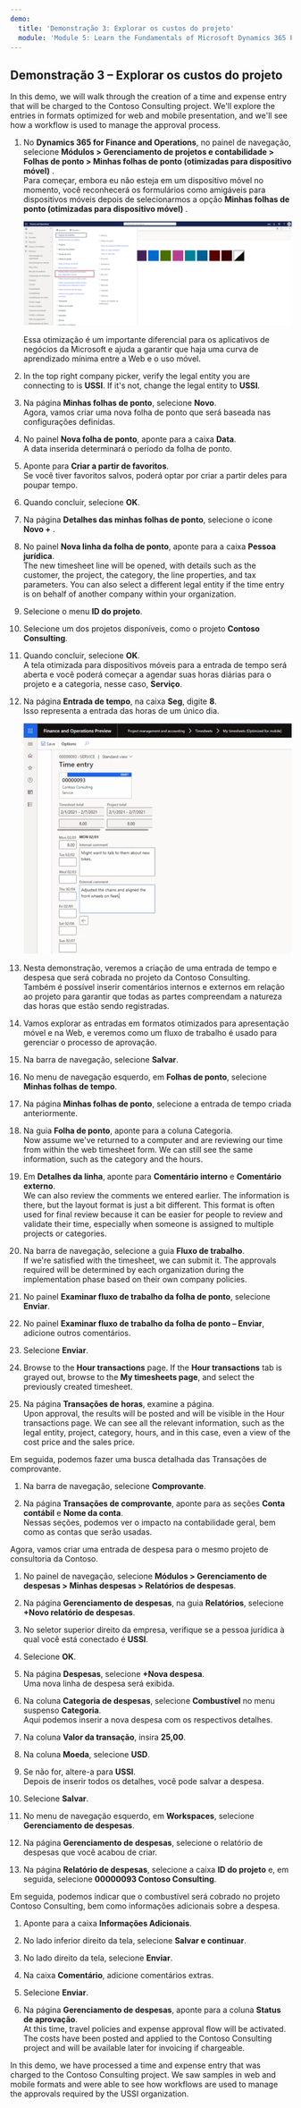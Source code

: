 ```yaml
---
demo:
  title: 'Demonstração 3: Explorar os custos do projeto'
  module: 'Module 5: Learn the Fundamentals of Microsoft Dynamics 365 Project Operations'
---
```


## <a name="demo-3---explore-project-costs"></a>Demonstração 3 – Explorar os custos do projeto

In this demo, we will walk through the creation of a time and expense entry that will be charged to the Contoso Consulting project. We'll explore the entries in formats optimized for web and mobile presentation, and we'll see how a workflow is used to manage the approval process.

1. No **Dynamics 365 for Finance and Operations**, no painel de navegação, selecione **Módulos > Gerenciamento de projetos e contabilidade > Folhas de ponto > Minhas folhas de ponto (otimizadas para dispositivo móvel)** .  
    Para começar, embora eu não esteja em um dispositivo móvel no momento, você reconhecerá os formulários como amigáveis para dispositivos móveis depois de selecionarmos a opção **Minhas folhas de ponto (otimizadas para dispositivo móvel)** .

    ![Uma captura de tela do menu gerenciamento de projetos e contabilidade com minhas folhas de ponto (otimizadas para dispositivo móvel) realçado.](./media/projops_costs_1_select_my_timesheets.png)  

    Essa otimização é um importante diferencial para os aplicativos de negócios da Microsoft e ajuda a garantir que haja uma curva de aprendizado mínima entre a Web e o uso móvel.

1. In the top right company picker, verify the legal entity you are connecting to is <bpt id="p1">**</bpt>USSI<ept id="p1">**</ept>. If it's not, change the legal entity to <bpt id="p1">**</bpt>USSI<ept id="p1">**</ept>.

1. Na página **Minhas folhas de ponto**, selecione **Novo**.  
    Agora, vamos criar uma nova folha de ponto que será baseada nas configurações definidas.

1. No painel **Nova folha de ponto**, aponte para a caixa **Data**.  
    A data inserida determinará o período da folha de ponto.

1. Aponte para **Criar a partir de favoritos**.  
    Se você tiver favoritos salvos, poderá optar por criar a partir deles para poupar tempo.

1. Quando concluir, selecione **OK**.

1. Na página **Detalhes das minhas folhas de ponto**, selecione o ícone **Novo +** .

1. No painel **Nova linha da folha de ponto**, aponte para a caixa **Pessoa jurídica**.  
    The new timesheet line will be opened, with details such as the customer, the project, the category, the line properties, and tax parameters. You can also select a different legal entity if the time entry is on behalf of another company within your organization.

1. Selecione o menu **ID do projeto**.

1. Selecione um dos projetos disponíveis, como o projeto **Contoso Consulting**.

1. Quando concluir, selecione **OK**.  
    A tela otimizada para dispositivos móveis para a entrada de tempo será aberta e você poderá começar a agendar suas horas diárias para o projeto e a categoria, nesse caso, **Serviço**.

1. Na página **Entrada de tempo**, na caixa **Seg**, digite **8**.  
    Isso representa a entrada das horas de um único dia.

    ![Uma captura de tela da página de Entrada de tempo.](./media/projops_costs_2_mon_box.png)

1. Nesta demonstração, veremos a criação de uma entrada de tempo e despesa que será cobrada no projeto da Contoso Consulting.  
    Também é possível inserir comentários internos e externos em relação ao projeto para garantir que todas as partes compreendam a natureza das horas que estão sendo registradas.

1. Vamos explorar as entradas em formatos otimizados para apresentação móvel e na Web, e veremos como um fluxo de trabalho é usado para gerenciar o processo de aprovação.

1. Na barra de navegação, selecione **Salvar**.

1. No menu de navegação esquerdo, em **Folhas de ponto**, selecione **Minhas folhas de tempo**.

1. Na página **Minhas folhas de ponto**, selecione a entrada de tempo criada anteriormente.

1. Na guia **Folha de ponto**, aponte para a coluna Categoria.  
    Now assume we've returned to a computer and are reviewing our time from within the web timesheet form. We can still see the same information, such as the category and the hours.

1. Em **Detalhes da linha**, aponte para **Comentário interno** e **Comentário externo**.  
    We can also review the comments we entered earlier. The information is there, but the layout format is just a bit different. This format is often used for final review because it can be easier for people to review and validate their time, especially when someone is assigned to multiple projects or categories.

1. Na barra de navegação, selecione a guia **Fluxo de trabalho**.  
    If we're satisfied with the timesheet, we can submit it. The approvals required will be determined by each organization during the implementation phase based on their own company policies.

1. No painel **Examinar fluxo de trabalho da folha de ponto**, selecione **Enviar**.

1. No painel **Examinar fluxo de trabalho da folha de ponto – Enviar**, adicione outros comentários.

1. Selecione **Enviar**.

1. Browse to the <bpt id="p1">**</bpt>Hour transactions<ept id="p1">**</ept> page. If the <bpt id="p1">**</bpt>Hour transactions<ept id="p1">**</ept> tab is grayed out, browse to the <bpt id="p2">**</bpt>My timesheets page<ept id="p2">**</ept>, and select the previously created timesheet.

1. Na página **Transações de horas**, examine a página.  
    Upon approval, the results will be posted and will be visible in the Hour transactions page. We can see all the relevant information, such as the legal entity, project, category, hours, and in this case, even a view of the cost price and the sales price.  

Em seguida, podemos fazer uma busca detalhada das Transações de comprovante.

1. Na barra de navegação, selecione **Comprovante**.

1. Na página **Transações de comprovante**, aponte para as seções **Conta contábil** e **Nome da conta**.  
    Nessas seções, podemos ver o impacto na contabilidade geral, bem como as contas que serão usadas.  

Agora, vamos criar uma entrada de despesa para o mesmo projeto de consultoria da Contoso.

1. No painel de navegação, selecione **Módulos > Gerenciamento de despesas > Minhas despesas > Relatórios de despesas**.

1. Na página **Gerenciamento de despesas**, na guia **Relatórios**, selecione **+Novo relatório de despesas**.

1. No seletor superior direito da empresa, verifique se a pessoa jurídica à qual você está conectado é **USSI**.

1. Selecione **OK**.

1. Na página **Despesas**, selecione **+Nova despesa**.  
Uma nova linha de despesa será exibida.

1. Na coluna **Categoria de despesas**, selecione **Combustível** no menu suspenso **Categoria**.  
Aqui podemos inserir a nova despesa com os respectivos detalhes.

1. Na coluna **Valor da transação**, insira **25,00**.

1. Na coluna **Moeda**, selecione **USD**.

1. Se não for, altere-a para **USSI**.  
    Depois de inserir todos os detalhes, você pode salvar a despesa.

1. Selecione **Salvar**.

1. No menu de navegação esquerdo, em **Workspaces**, selecione **Gerenciamento de despesas**.

1. Na página **Gerenciamento de despesas**, selecione o relatório de despesas que você acabou de criar.

1. Na página **Relatório de despesas**, selecione a caixa **ID do projeto** e, em seguida, selecione **00000093 Contoso Consulting**.  

Em seguida, podemos indicar que o combustível será cobrado no projeto Contoso Consulting, bem como informações adicionais sobre a despesa.

1. Aponte para a caixa **Informações Adicionais**.

1. No lado inferior direito da tela, selecione **Salvar e continuar**.

1. No lado direito da tela, selecione **Enviar**.

1. Na caixa **Comentário**, adicione comentários extras.

1. Selecione **Enviar**.

1. Na página **Gerenciamento de despesas**, aponte para a coluna **Status de aprovação**.  
    At this time, travel policies and expense approval flow will be activated. The costs have been posted and applied to the Contoso Consulting project and will be available later for invoicing if chargeable.

In this demo, we have processed a time and expense entry that was charged to the Contoso Consulting project. We saw samples in web and mobile formats and were able to see how workflows are used to manage the approvals required by the USSI organization.
